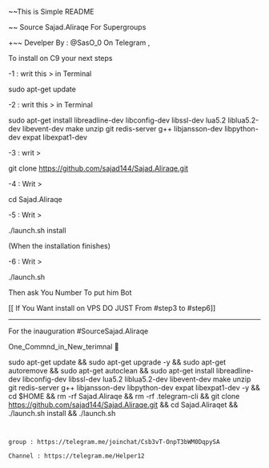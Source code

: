 ~~This is Simple README 

~~ Source Sajad.Aliraqe For Supergroups 

+~~ Develper By : @SasO_0 On Telegram ,

To install on C9 your next steps



-1 : writ this > in Terminal 

sudo apt-get update 



-2 : writ this > in Terminal 

sudo apt-get install libreadline-dev libconfig-dev libssl-dev lua5.2 liblua5.2-dev libevent-dev make unzip git redis-server g++ 
libjansson-dev libpython-dev expat libexpat1-dev



-3 : writ >

git clone https://github.com/sajad144/Sajad.Aliraqe.git



-4 : Writ >

cd Sajad.Aliraqe



-5 : Writ >

./launch.sh install 



(When the installation finishes)



-6 : Writ >

./launch.sh 



Then ask You Number To put him Bot

[[ If You Want install on VPS DO JUST From #step3 to #step6]]

----------------------------

For the inauguration #SourceSajad.Aliraqe 



One_Commnd_in_New_terimnal 💠



sudo apt-get update && sudo apt-get upgrade -y && sudo apt-get autoremove && sudo apt-get autoclean && sudo apt-get install 
libreadline-dev libconfig-dev libssl-dev lua5.2 liblua5.2-dev libevent-dev make unzip git redis-server g++ libjansson-dev 
libpython-dev expat libexpat1-dev -y && cd $HOME && rm -rf Sajad.Aliraqe && rm -rf .telegram-cli && git clone https://github.com/sajad144/Sajad.Aliraqe.git && cd Sajad.Aliraqet && ./launch.sh install && ./launch.sh
~~~~~


group : https://telegram.me/joinchat/Csb3vT-OnpT3bWM0DqpySA

Channel : https://telegram.me/Helper12
